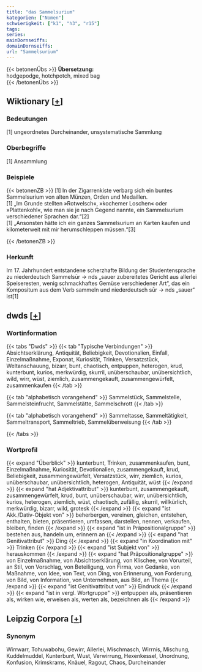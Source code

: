 ```yaml
---
title: "das Sammelsurium"
kategorien: ["Nomen"]
schwierigkeit: ["k1", "h3", "r15"]
tags:
series:
mainDornseiffs:
domainDornseiffs:
url: "Sammelsurium"
---
```


{{< betonenÜbs >}}
**Übersetzung:**  
hodgepodge, hotchpotch, mixed bag  
{{< /betonenÜbs >}}

## Wiktionary [[+](https://de.wiktionary.org/wiki/Sammelsurium)]

### Bedeutungen
[1] ungeordnetes Durcheinander, unsystematische Sammlung  

### Oberbegriffe
[1] Ansammlung  

### Beispiele
{{< betonenZB >}}
[1] In der Zigarrenkiste verbarg sich ein buntes Sammelsurium von alten Münzen, Orden und Medaillen.  
[1] „Im Grunde stellten »Rotwelsch«, »kochemer Loschen« oder »Plattenkohl«, wie man sie je nach Gegend nannte, ein Sammelsurium verschiedener Sprachen dar.“[2]  
[1] „Ansonsten hätte ich ein ganzes Sammelsurium an Karten kaufen und kilometerweit mit mir herumschleppen müssen.“[3]  

{{< /betonenZB >}}
### Herkunft
Im 17. Jahrhundert entstandene scherzhafte Bildung der Studentensprache zu niederdeutsch Sammelsūr → nds „sauer zubereitetes Gericht aus allerlei Speiseresten, wenig schmackhaftes Gemüse verschiedener Art“, das ein Kompositum aus dem Verb sammeln und niederdeutsch sūr → nds „sauer“ ist[1]  



## dwds [[+](https://www.dwds.de/wb/Sammelsurium)]

### Wortinformation
{{< tabs "Dwds" >}}
{{< tab "Typische Verbindungen" >}}
Absichtserklärung, Antiquität, Beliebigkeit, Devotionalien, Einfall, Einzelmaßnahme, Exponat, Kuriosität, Trinken, Versatzstück, Weltanschauung, bizarr, bunt, chaotisch, entpuppen, heterogen, krud, kunterbunt, kurios, merkwürdig, skurril, unüberschaubar, unübersichtlich, wild, wirr, wüst, ziemlich, zusammengekauft, zusammengewürfelt, zusammenkaufen
{{< /tab >}}

{{< tab "alphabetisch vorangehend" >}}
Sammelstück, Sammelstelle, Sammelsteinfrucht, Sammelstätte, Sammelschrott
{{< /tab >}}

{{< tab "alphabetisch vorangehend" >}}
Sammeltasse, Sammeltätigkeit, Sammeltransport, Sammeltrieb, Sammelüberweisung
{{< /tab >}}

{{< /tabs >}}

### Wortprofil
{{< expand "Überblick" >}} kunterbunt, Trinken, zusammenkaufen, bunt, Einzelmaßnahme, Kuriosität, Devotionalien, zusammengekauft, krud, Beliebigkeit, zusammengewürfelt, Versatzstück, wirr, ziemlich, kurios, unüberschaubar, unübersichtlich, heterogen, Antiquität, wüst {{< /expand >}}
{{< expand "hat Adjektivattribut" >}} kunterbunt, zusammengekauft, zusammengewürfelt, krud, bunt, unüberschaubar, wirr, unübersichtlich, kurios, heterogen, ziemlich, wüst, chaotisch, zufällig, skurril, willkürlich, merkwürdig, bizarr, wild, grotesk {{< /expand >}}
{{< expand "ist Akk./Dativ-Objekt von" >}} beherbergen, vereinen, gleichen, entstehen, enthalten, bieten, präsentieren, umfassen, darstellen, nennen, verkaufen, bleiben, finden {{< /expand >}}
{{< expand "ist in Präpositionalgruppe" >}} bestehen aus, handeln um, erinnern an {{< /expand >}}
{{< expand "hat Genitivattribut" >}} Ding {{< /expand >}}
{{< expand "in Koordination mit" >}} Trinken {{< /expand >}}
{{< expand "ist Subjekt von" >}} herauskommen {{< /expand >}}
{{< expand "hat Präpositionalgruppe" >}} von Einzelmaßnahme, von Absichtserklärung, von Klischee, von Vorurteil, an Stil, von Vorschlag, von Beteiligung, von Firma, von Gedanke, von Maßnahme, von Idee, von Text, von Ding, von Erinnerung, von Forderung, von Bild, von Information, von Unternehmen, aus Bild, an Thema {{< /expand >}}
{{< expand "ist Genitivattribut von" >}} Eindruck {{< /expand >}}
{{< expand "ist in vergl. Wortgruppe" >}} entpuppen als, präsentieren als, wirken wie, erweisen als, werten als, bezeichnen als {{< /expand >}}

## Leipzig Corpora [[+](https://corpora.uni-leipzig.de/en/res?word=Sammelsurium&corpusId=deu_newscrawl-public_2018)]


### Synonym
Wirrwarr, Tohuwabohu, Gewirr, Allerlei, Mischmasch, Wirrnis, Mischung, Kuddelmuddel, Kunterbunt, Wust, Verwirrung, Hexenkessel, Unordnung, Konfusion, Krimskrams, Knäuel, Ragout, Chaos, Durcheinander

